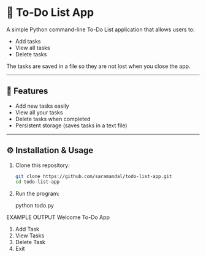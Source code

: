 # 📝 To-Do List App

A simple Python command-line To-Do List application that allows users to:
- Add tasks
- View all tasks
- Delete tasks

The tasks are saved in a file so they are not lost when you close the app.

---

## 🚀 Features
- Add new tasks easily
- View all your tasks
- Delete tasks when completed
- Persistent storage (saves tasks in a text file)

---

## ⚙️ Installation & Usage

1. Clone this repository:
   ```bash
   git clone https://github.com/saramandal/todo-list-app.git
   cd todo-list-app

2. Run the program:

   python todo.py


EXAMPLE OUTPUT
   Welcome  To-Do App
1. Add Task
2. View Tasks
3. Delete Task
4. Exit

